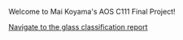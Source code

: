 Welcome to Mai Koyama's AOS C111 Final Project! 

[Navigate to the glass classification report](Report.md)
